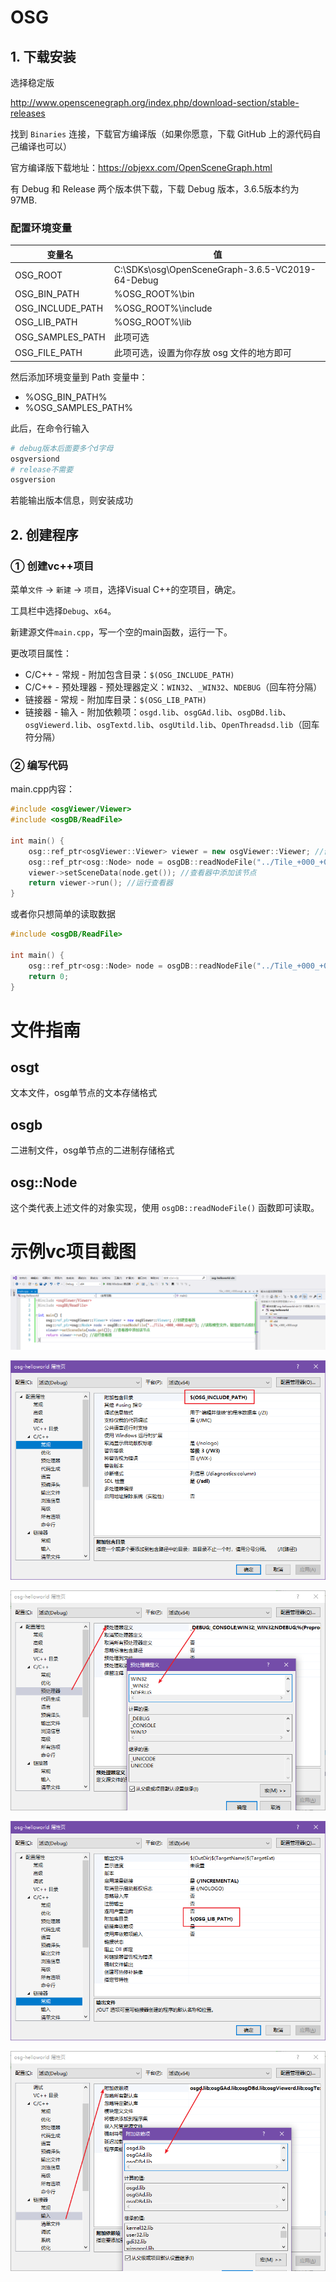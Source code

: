 # OSG

## 1. 下载安装

选择稳定版

http://www.openscenegraph.org/index.php/download-section/stable-releases

找到 `Binaries` 连接，下载官方编译版（如果你愿意，下载 GitHub 上的源代码自己编译也可以）

官方编译版下载地址：https://objexx.com/OpenSceneGraph.html

有 Debug 和 Release 两个版本供下载，下载 Debug 版本，3.6.5版本约为 97MB.

### 配置环境变量

| 变量名           | 值                                               |
| ---------------- | ------------------------------------------------ |
| OSG_ROOT         | C:\SDKs\osg\OpenSceneGraph-3.6.5-VC2019-64-Debug |
| OSG_BIN_PATH     | %OSG_ROOT%\bin                                   |
| OSG_INCLUDE_PATH | %OSG_ROOT%\include                               |
| OSG_LIB_PATH     | %OSG_ROOT%\lib                                   |
| OSG_SAMPLES_PATH | 此项可选                                         |
| OSG_FILE_PATH    | 此项可选，设置为你存放 osg 文件的地方即可        |

然后添加环境变量到 Path 变量中：

- %OSG_BIN_PATH%
- %OSG_SAMPLES_PATH%

此后，在命令行输入

``` BASH
# debug版本后面要多个d字母
osgversiond 
# release不需要
osgversion
```

若能输出版本信息，则安装成功

## 2. 创建程序

### ① 创建vc++项目

菜单`文件` → `新建` → `项目`，选择Visual C++的空项目，确定。

工具栏中选择`Debug`、`x64`。

新建源文件`main.cpp`，写一个空的main函数，运行一下。

更改项目属性：

- C/C++ - 常规 - 附加包含目录：`$(OSG_INCLUDE_PATH)`
- C/C++ - 预处理器 - 预处理器定义：`WIN32`、`_WIN32`、`NDEBUG`（回车符分隔）
- 链接器 - 常规 - 附加库目录：`$(OSG_LIB_PATH)`
- 链接器 - 输入 - 附加依赖项：`osgd.lib`、`osgGAd.lib`、`osgDBd.lib`、`osgViewerd.lib`、`osgTextd.lib`、`osgUtild.lib`、`OpenThreadsd.lib`（回车符分隔）

### ② 编写代码

main.cpp内容：

``` cpp
#include <osgViewer/Viewer>
#include <osgDB/ReadFile>

int main() {
	osg::ref_ptr<osgViewer::Viewer> viewer = new osgViewer::Viewer; //创建查看器
	osg::ref_ptr<osg::Node> node = osgDB::readNodeFile("../Tile_+000_+000.osgt"); //读取模型文件，赋值给节点指针
	viewer->setSceneData(node.get()); //查看器中添加该节点
	return viewer->run(); //运行查看器
}
```

或者你只想简单的读取数据

``` CPP
#include <osgDB/ReadFile>

int main() {
	osg::ref_ptr<osg::Node> node = osgDB::readNodeFile("../Tile_+000_+000.osgt"); //读取模型文件，赋值给节点指针
	return 0;
}
```

# 文件指南

## osgt

文本文件，osg单节点的文本存储格式



## osgb

二进制文件，osg单节点的二进制存储格式



## osg::Node

这个类代表上述文件的对象实现，使用 `osgDB::readNodeFile()` 函数即可读取。

# 示例vc项目截图

![image-20210120174520725](attachments/image-20210120174520725.png)

![image-20210120174610089](attachments/image-20210120174610089.png)

![image-20210120174638345](attachments/image-20210120174638345.png)

![image-20210120174702522](attachments/image-20210120174702522.png)

![image-20210120174817841](attachments/image-20210120174817841.png)